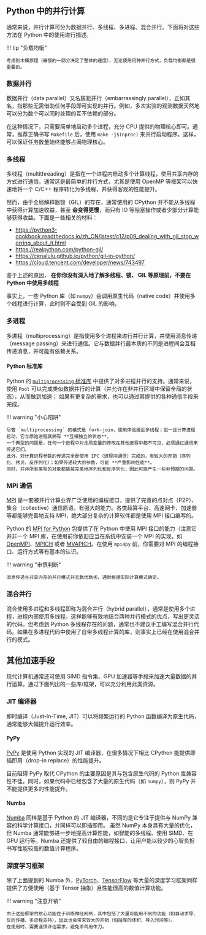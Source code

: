 ## Python 中的并行计算

通常来说，并行计算可分为数据并行、多线程、多进程、混合并行。下面将对这些方法在 Python 中的使用进行描述。

!!! tip "负载均衡"

    考虑到木桶原理（最慢的一部分决定了整体的速度），无论使用何种并行方式，负载均衡都是很重要的。

### 数据并行

数据并行（data parallel）又名尴尬并行（embarrassingly parallel），正如其名，指那些无需借助任何手段即可实现的并行。例如，多次实验的观测数据天然地可以分为数个可以同时处理的互不依赖的部分。

在这种情况下，只需要简单地启动多个进程，充分 CPU 提供的物理核心即可。通常，推荐正确书写 `Makefile` 后，使用 `make -j$(nproc)` 来并行启动程序。这样，可以保证任务数量始终能够占满物理核心。

### 多线程

多线程（multithreading）是指在一个进程内启动多个计算线程，使用共享内存的方式进行通信。通常这是最简单的并行方式，尤其是使用 OpenMP 等框架可以快速地将一个 C/C++ 程序转化为多线程，并获得客观的性能提升。

然而，由于全局解释器锁（GIL）的存在，通常使用的 CPython 并不能从多线程中获得计算加速收益，甚至 **会变得更慢**，而只有 IO 等阻塞操作或者少部分计算能够获得收益。下面是一些相关的材料：

* <https://python3-cookbook.readthedocs.io/zh_CN/latest/c12/p09_dealing_with_gil_stop_worring_about_it.html>
* <https://realpython.com/python-gil/>
* <https://cenalulu.github.io/python/gil-in-python/>
* <https://cloud.tencent.com/developer/news/743497>

鉴于上述的原因， **在你你没有深入地了解多线程、锁、 GIL 等原理前，不要在 Python 中使用多线程**

事实上，一些 Python 库（如 `numpy`）会调用原生代码（native code）并使用多个线程进行计算，此时则不会受到 GIL 的影响。

### 多进程

多进程（multiprocessing）是指使用多个进程来进行并行计算，并使用消息传递（message passing）来进行通信。它与数据并行最本质的不同是进程间会互相传递消息，并可能有依赖关系。

#### Python 标准库

Python 的 [`multiprocessing` 标准库](https://docs.python.org/zh-cn/3/library/multiprocessing.html) 中提供了对多进程并行的支持。通常来说，使用 `Pool` 可以完成类似数据并行的计算（并允许在非并行区域中保留全局的状态），从而做到加速；
如果有更复杂的需求，也可以通过其提供的各种通信手段来完成。

!!! warning "小心陷阱"

    尽管 `multiprocessing` 的模式是 fork-join，使用体验接近多线程；但一旦计算进程启动，它与原始进程就拥有 **互相独立的状态**。
    一个典型的问题是，任何一个进程中对全局变量的修改在其他进程中都不可见，必须通过通信来传递它们。  
    此外，对计算进程参数的传递完全是使用 IPC（进程间通信）完成的，有较大的开销（序列化、拷贝、反序列化）；如果传递较大的参数，可能 **严重影响性能**。
    同时，并非所有类型的对象都能被完美地序列化和反序列化，因此可能产生一些非预期的问题。

### MPI 通信

[MPI](https://en.wikipedia.org/wiki/Message_Passing_Interface) 是一套被并行计算业界广泛使用的编程接口，提供了完善的点对点（P2P）、集合（collective）通信原语，有强大的能力。各类超算平台、高速网卡、加速器等都能够完善地支持 MPI，绝大部分复杂的计算软件都是使用 MPI 接口编写的。

Python 的 [MPI for Python](https://mpi4py.readthedocs.io/) 包提供了在 Python 中使用 MPI 接口的能力（注意它并非一个 MPI 库，在使用前你依旧应当在系统中安装一个 MPI 的实现，如 [OpenMPI](https://www.open-mpi.org/)、[MPICH](https://www.mpich.org/) 或者 [MVAPICH](https://mvapich.cse.ohio-state.edu/)。在使用 `mpi4py` 前，你需要对 MPI 的编程接口、运行方式等有基本的认识。

!!! warning "审慎判断"

    消息传递与共享内存的并行模式并无孰优孰劣，通常根据实际计算模式确定。

### 混合并行

混合使用多进程和多线程即称为混合并行（hybrid parallel），通常是使用多个进程，进程内部使用多线程。这样能够有效地结合两种并行模式的优点，写出更灵活的代码。但考虑到 Python 多线程存在的问题，通常也不建议手工编写混合并行代码。如果在多进程代码中使用了自带多线程计算的库，则事实上已经在使用混合并行的模式。

## 其他加速手段

现代计算机通常还可使用 SIMD 指令集、GPU 加速器等手段来加速大量数据的并行运算。通过下面列出的一些库/框架，可以充分利用此类资源。

### JIT 编译器

即时编译（Just-In-Time, JIT）可以将频繁运行的 Python 函数编译为原生代码，通常能够大幅提升运行效率。

#### PyPy

[PyPy](https://www.pypy.org/) 是使用 Python 实现的 JIT 编译器，在很多情况下相比 CPython 能提供即插即用（drop-in replace）的性能提升。

目前阻碍 PyPy 取代 CPython 的主要原因是其与包含原生代码的 Python 库兼容性不佳。同时，如果代码中已经包含了大量的原生代码（如 `numpy`），则 PyPy 并不能提供更多的性能提升。

#### Numba

[Numba](https://numba.pydata.org/) 同样是基于 Python 的 JIT 编译器，不同的是它专注于提供与 NumPy 兼容的科学计算接口，并同样可以即插即用。
虽然 NumPy 本身具有大量的优化，但 Numba 通常能够进一步地提高计算性能，如智能的多线程、使用 SIMD、在 GPU 运行等。Numba 还提供了较自由的编程接口，让用户能以较少的心智负担书写性能较高的数值计算程序。

### 深度学习框架

除了上面提到的 Numba 外，[PyTorch](https://pytorch.org/)、[TensorFlow](https://www.tensorflow.org/) 等大量的深度学习框架同样提供了方便使用（基于 Tensor 抽象）且性能很高的数值计算功能。

!!! warning "注意开销"

    由于这些框架的核心功能在于训练神经网络，其中包括了大量可能用不到的功能（如自动求导、反向传播、多进程支持），因此也会带来较大的开销（包括库的体积、导入时间等）。
    在使用时，需要谨慎评估需求，避免杀鸡用牛刀。
